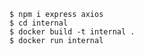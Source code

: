     $ npm i express axios
    $ cd internal
    $ docker build -t internal .
    $ docker run internal

